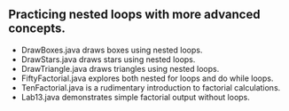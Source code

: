 ## Practicing nested loops with more advanced concepts.
- DrawBoxes.java draws boxes using nested loops.
- DrawStars.java draws stars using nested loops.
- DrawTriangle.java draws triangles using nested loops.
- FiftyFactorial.java explores both nested for loops and do while loops.
- TenFactorial.java is a rudimentary introduction to factorial calculations.
- Lab13.java demonstrates simple factorial output without loops.